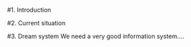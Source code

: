 
#1. Introduction

#2. Current situation

#3. Dream system
We need a very good information system....
